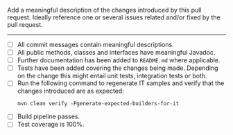 Add a meaningful description of the changes introduced by this pull request. Ideally reference one or several issues related and/or fixed by the pull request.

---

- [ ] All commit messages contain meaningful descriptions.
- [ ] All public methods, classes and interfaces have meaningful Javadoc.
- [ ] Further documentation has been added to `README.md` where applicable.
- [ ] Tests have been added covering the changes being made. Depending on the change this might entail unit tests, integration tests or both.
- [ ] Run the following command to regenerate IT samples and verify that the changes introduced are as expected:
   ```
   mvn clean verify -Pgenerate-expected-builders-for-it
   ```
- [ ] Build pipeline passes.
- [ ] Test coverage is 100%.

